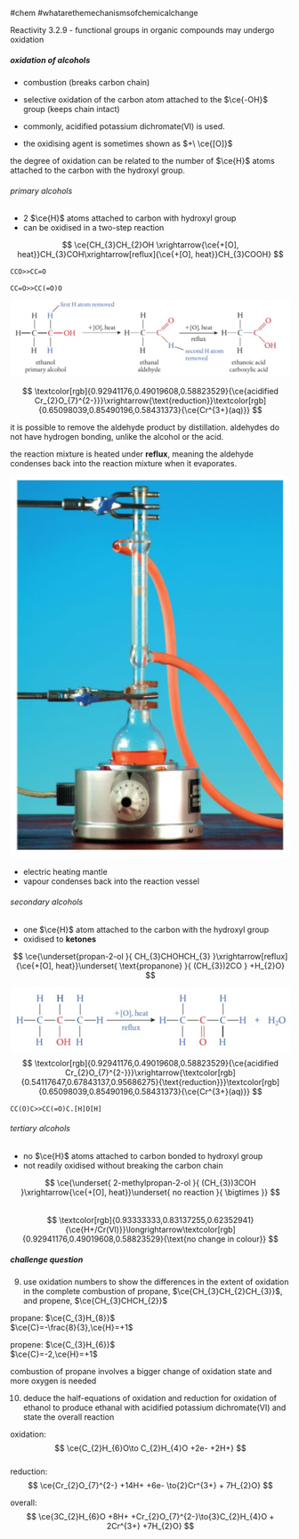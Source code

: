 #chem #whatarethemechanismsofchemicalchange   
  
Reactivity 3.2.9 - functional groups in organic compounds may undergo oxidation  
  
##### oxidation of alcohols  
- combustion (breaks carbon chain)  
- selective oxidation of the carbon atom attached to the $\ce{-OH}$ group (keeps chain intact)  
  
- commonly, acidified potassium dichromate(VI) is used.  
- the oxidising agent is sometimes shown as $+\ \ce{[O]}$  
  
the degree of oxidation can be related to the number of $\ce{H}$ atoms attached to the carbon with the hydroxyl group.  
  
###### primary alcohols  
- 2 $\ce{H}$ atoms attached to carbon with hydroxyl group  
- can be oxidised in a two-step reaction  
  
$$  
\ce{CH_{3}CH_{2}OH \xrightarrow{\ce{+[O], heat}}CH_{3}COH\xrightarrow[reflux]{\ce{+[O], heat}}CH_{3}COOH}  
$$  
```smiles  
CCO>>CC=O  
```  
  
```smiles  
CC=O>>CC(=O)O  
```  
![oxidation of a primary alcohol.png](Media/2%20Reactivity/2.3/2%20electron%20transfer/oxidation%20of%20a%20primary%20alcohol.png)  
  
$$  
\textcolor[rgb]{0.92941176,0.49019608,0.58823529}{\ce{acidified Cr_{2}O_{7}^{2-}}}\xrightarrow{\text{reduction}}\textcolor[rgb]{0.65098039,0.85490196,0.58431373}{\ce{Cr^{3+}(aq)}}  
$$  
  
it is possible to remove the aldehyde product by distillation. aldehydes do not have hydrogen bonding, unlike the alcohol or the acid.  
  
the reaction mixture is heated under **reflux**, meaning the aldehyde condenses back into the reaction mixture when it evaporates.  
  
![reflux setup.png](Media/2%20Reactivity/2.3/2%20electron%20transfer/reflux%20setup.png)  
- electric heating mantle  
- vapour condenses back into the reaction vessel  
  
###### secondary alcohols  
- one $\ce{H}$ atom attached to the carbon with the hydroxyl group  
- oxidised to **ketones**  
  
$$  
\ce{\underset{propan-2-ol }{ CH_{3}CHOHCH_{3} }\xrightarrow[reflux]{\ce{+[O], heat}}\underset{ \text{propanone} }{ (CH_{3})2CO } +H_{2}O}  
$$  
  
![oxidation of a secondary alcohol.png](Media/2%20Reactivity/2.3/2%20electron%20transfer/oxidation%20of%20a%20secondary%20alcohol.png)  
$$  
\textcolor[rgb]{0.92941176,0.49019608,0.58823529}{\ce{acidified Cr_{2}O_{7}^{2-}}}\xrightarrow{\textcolor[rgb]{0.54117647,0.67843137,0.95686275}{\text{reduction}}}\textcolor[rgb]{0.65098039,0.85490196,0.58431373}{\ce{Cr^{3+}(aq)}}  
$$  
```smiles  
CC(O)C>>CC(=O)C.[H]O[H]  
```  
###### tertiary alcohols  
- no $\ce{H}$ atoms attached to carbon bonded to hydroxyl group  
- not readily oxidised without breaking the carbon chain  
  
$$  
\ce{\underset{ 2-methylpropan-2-ol }{ (CH_{3})3COH }\xrightarrow{\ce{+[O], heat}}\underset{ no reaction }{ \bigtimes }}  
$$  
$$  
\textcolor[rgb]{0.93333333,0.83137255,0.62352941}{\ce{H+/Cr(VI)}}\longrightarrow\textcolor[rgb]{0.92941176,0.49019608,0.58823529}{\text{no change in colour}}  
$$  
  
##### challenge question  
9. use oxidation numbers to show the differences in the extent of oxidation in the complete combustion of propane, $\ce{CH_{3}CH_{2}CH_{3}}$, and propene, $\ce{CH_{3}CHCH_{2}}$  
  
propane: $\ce{C_{3}H_{8}}$  
$\ce{C}=-\frac{8}{3},\ce{H}=+1$  
  
propene: $\ce{C_{3}H_{6}}$  
$\ce{C}=-2,\ce{H}=+1$  
  
combustion of propane involves a bigger change of oxidation state and more oxygen is needed  
  
10. deduce the half-equations of oxidation and reduction for oxidation of ethanol to produce ethanal with acidified potassium dichromate(VI) and state the overall reaction  
  
oxidation:  
$$  
\ce{C_{2}H_{6}O\to C_{2}H_{4}O +2e- +2H+}  
$$  
reduction:  
$$  
\ce{Cr_{2}O_{7}^{2-} +14H+ +6e- \to{2}Cr^{3+} + 7H_{2}O}  
$$  
  
overall:  
$$  
\ce{3C_{2}H_{6}O +8H+ +Cr_{2}O_{7}^{2-}\to{3}C_{2}H_{4}O + 2Cr^{3+} +7H_{2}O}  
$$  
  
